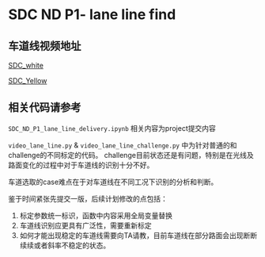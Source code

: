 # SDC ND P1- lane line find
## 车道线视频地址
[SDC_white](http://oqakc4551.bkt.clouddn.com/solidWhiteRighttest2.mp4)

[SDC_Yellow](http://oqakc4551.bkt.clouddn.com/solidYellowLefttest.mp4)

## 相关代码请参考
`SDC_ND_P1_lane_line_delivery.ipynb`
相关内容为project提交内容

`video_lane_line.py` & `video_lane_line_challenge.py`
中为针对普通的和challenge的不同标定的代码。
challenge目前状态还是有问题，特别是在光线及路面变化的过程中对于车道线的识别十分不好。

车道选取的case难点在于对车道线在不同工况下识别的分析和判断。

鉴于时间紧张先提交一版，后续计划修改的点包括：
1. 标定参数统一标识，函数中内容采用全局变量替换
2. 车道线识别应更具有广泛性，需要重新标定
3. 如何才能出现稳定的车道线需要向TA请教，目前车道线在部分路面会出现断断续续或者斜率不稳定的状态。




